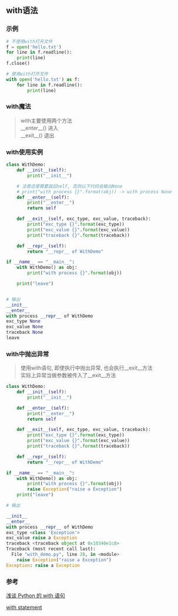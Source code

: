 ## with语法

### 示例
```python
# 不使用with打开文件
f = open('hello.txt')
for line in f.readline():
    print(line)
f.close()

# 使用with打开文件
with open('hello.txt') as f:
    for line in f.readline():
        print(line)
```

### with魔法
> with主要使用两个方法   
> \_\_enter\_\_() 进入    
> \_\_exit\_\_() 退出

### with使用实例

```python
class WithDemo:
    def __init__(self):
        print("__init__")

    # 注意这里需要返回self, 否则以下代码会输出None
    # print("with process {}".format(obj)) -> with process None
    def __enter__(self):
        print("__enter__")
        return self

    def __exit__(self, exc_type, exc_value, traceback):
        print("exc_type {}".format(exc_type))
        print("exc_value {}".format(exc_value))
        print("traceback {}".format(traceback))

    def __repr__(self):
        return "__repr__ of WithDemo"

if __name__ == "__main__":
    with WithDemo() as obj:
        print("with process {}".format(obj))

    print("leave")


# 输出
__init__
__enter__
with process __repr__ of WithDemo
exc_type None
exc_value None
traceback None
leave

```

### with中抛出异常
> 使用with语句, 即使执行中抛出异常, 也会执行__exit__方法  
> 实际上异常当做参数被传入了__exit__方法
```python
class WithDemo:
    def __init__(self):
        print("__init__")

    def __enter__(self):
        print("__enter__")
        return self

    def __exit__(self, exc_type, exc_value, traceback):
        print("exc_type {}".format(exc_type))
        print("exc_value {}".format(exc_value))
        print("traceback {}".format(traceback))

    def __repr__(self):
        return "__repr__ of WithDemo"

if __name__ == "__main__":
    with WithDemo() as obj:
        print("with process {}".format(obj))
        raise Exception("raise a Exception")
    print("leave")

# 输出

__init__
__enter__
with process __repr__ of WithDemo
exc_type <class 'Exception'>
exc_value raise a Exception
traceback <traceback object at 0x10340e1c8>
Traceback (most recent call last):
  File "with_demo.py", line 20, in <module>
    raise Exception("raise a Exception")
Exception: raise a Exception

```


### 参考
[浅谈 Python 的 with 语句](https://www.ibm.com/developerworks/cn/opensource/os-cn-pythonwith/index.html)

[with statement](https://youtu.be/sJnXN1lLodY)